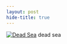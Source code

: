```yaml
---
layout: post
hide-title: true
---
```

[![Dead Sea](https://dl.dropbox.com/u/4255155/blog/600/dead_sea.jpg)](https://dl.dropbox.com/u/4255155/blog/dead_sea.jpg) dead sea